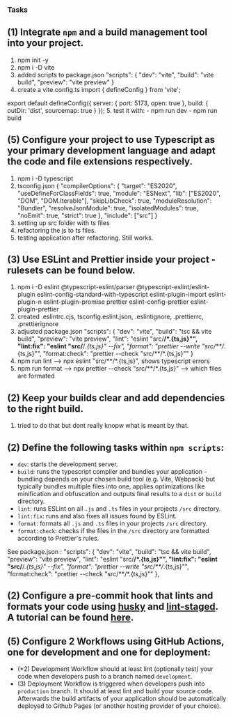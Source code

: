 ### Tasks
## (1) Integrate `npm` and a build management tool into your project.
 1. npm init -y
 2. npm i -D vite
 3. added scripts to package.json 
 "scripts": {
    "dev": "vite",
    "build": "vite build",
    "preview": "vite preview"
  }
 4. create a vite.config.ts
  import { defineConfig } from 'vite';

  export default defineConfig({
    server: { port: 5173, open: true },
    build: { outDir: 'dist', sourcemap: true }
  });
 5. test it with: 
    - npm run dev
    - npm run build

## (5) Configure your project to use Typescript as your primary development language and adapt the code and file extensions respectively.

  1. npm i -D typescript
  2. tsconfig.json
  {
  "compilerOptions": {
    "target": "ES2020",
    "useDefineForClassFields": true,
    "module": "ESNext",
    "lib": ["ES2020", "DOM", "DOM.Iterable"],
    "skipLibCheck": true,
    "moduleResolution": "Bundler",
    "resolveJsonModule": true,
    "isolatedModules": true,
    "noEmit": true,
    "strict": true
  },
  "include": ["src"]
}
3. setting up src folder with ts files
4. refactoring the js to ts files. 
5. testing application after refactoring. Still works.

## (3) Use ESLint and Prettier inside your project - rulesets can be found below.

1. npm i -D eslint @typescript-eslint/parser @typescript-eslint/eslint-plugin eslint-config-standard-with-typescript eslint-plugin-import eslint-plugin-n eslint-plugin-promise prettier eslint-config-prettier eslint-plugin-prettier
2. created .eslintrc.cjs, tsconfig.eslint.json, .eslintignore, .prettierrc, .prettierignore
3. adjusted package.json
"scripts": {
    "dev": "vite",
    "build": "tsc && vite build",
    "preview": "vite preview",
    "lint": "eslint \"src/**/*.{ts,js}\"",
    "lint:fix": "eslint \"src/**/*.{ts,js}\" --fix",
    "format": "prettier --write \"src/**/*.{ts,js}\"",
    "format:check": "prettier --check \"src/**/*.{ts,js}\""
  }
4. npm run lint --> npx eslint \"src/**/*.{ts,js}\", shows typescript errors
5. npm run format --> npx prettier --check "src/**/*.{ts,js}" --> which files are formated


## (2) Keep your builds clear and add dependencies to the right build.

1. tried to do that but dont really knopw what is meant by that. 

## (2) Define the following tasks within `npm scripts`:
  * `dev`: starts the development server.
  * `build`: runs the typescript compiler and bundles your application - bundling depends on your chosen build tool (e.g. Vite, Webpack) but typically bundles multiple files into one, applies optimizations like minification and obfuscation and outputs final results to a `dist` or `build` directory.
  * `lint`: runs ESLint on all  `.js` and `.ts` files in your projects `/src` directory.
  * `lint:fix`: runs and also fixes all issues found by ESLint.
  * `format`: formats all `.js` and `.ts` files in your projects `/src` directory.
  * `format:check`: checks if the files in the `/src` directory are formatted according to Prettier's rules.

  See package.json : 
  "scripts": {
    "dev": "vite",
    "build": "tsc && vite build",
    "preview": "vite preview",
    "lint": "eslint \"src/**/*.{ts,js}\"",
    "lint:fix": "eslint \"src/**/*.{ts,js}\" --fix",
    "format": "prettier --write \"src/**/*.{ts,js}\"",
    "format:check": "prettier --check \"src/**/*.{ts,js}\""
  },

## (2) Configure a pre-commit hook that lints and formats your code using [husky](https://typicode.github.io/husky/) and [lint-staged](https://github.com/lint-staged/lint-staged). A tutorial can be found [here](https://dev.to/shashwatnautiyal/complete-guide-to-eslint-prettier-husky-and-lint-staged-fh9).

## (5) Configure **2 Workflows** using GitHub Actions, one for development and one for deployment:
  * (*2) Development Workflow should at least lint (optionally test) your code when developers push to a branch named `development`.
  * (3) Deployment Workflow is triggered when developers push into `production` branch. It should at least lint and build your source code. Afterwards the build artifacts of your application should be automatically deployed to Github Pages (or another hosting provider of your choice).